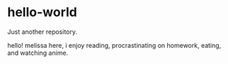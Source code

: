 # hello-world
Just another repository.

hello! melissa here, i enjoy reading, procrastinating on homework, eating, and watching anime.
